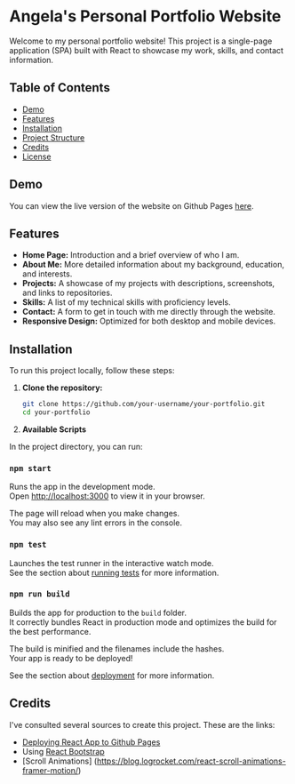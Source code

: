 # Angela's Personal Portfolio Website

Welcome to my personal portfolio website! This project is a single-page application (SPA) built with React to showcase my work, skills, and contact information.

## Table of Contents

- [Demo](#demo)
- [Features](#features)
- [Installation](#installation)
- [Project Structure](#project-structure)
- [Credits](#credits)
- [License](#license)

## Demo

You can view the live version of the website on Github Pages [here](https://azhang4216.github.io/personal-portfolio/).

## Features

- **Home Page:** Introduction and a brief overview of who I am.
- **About Me:** More detailed information about my background, education, and interests.
- **Projects:** A showcase of my projects with descriptions, screenshots, and links to repositories.
- **Skills:** A list of my technical skills with proficiency levels.
- **Contact:** A form to get in touch with me directly through the website.
- **Responsive Design:** Optimized for both desktop and mobile devices.

## Installation

To run this project locally, follow these steps:

1. **Clone the repository:**
   ```sh
   git clone https://github.com/your-username/your-portfolio.git
   cd your-portfolio
   ```

2. **Available Scripts**

In the project directory, you can run:

### `npm start`

Runs the app in the development mode.\
Open [http://localhost:3000](http://localhost:3000) to view it in your browser.

The page will reload when you make changes.\
You may also see any lint errors in the console.

### `npm test`

Launches the test runner in the interactive watch mode.\
See the section about [running tests](https://facebook.github.io/create-react-app/docs/running-tests) for more information.

### `npm run build`

Builds the app for production to the `build` folder.\
It correctly bundles React in production mode and optimizes the build for the best performance.

The build is minified and the filenames include the hashes.\
Your app is ready to be deployed!

See the section about [deployment](https://facebook.github.io/create-react-app/docs/deployment) for more information.

## Credits

I've consulted several sources to create this project. These are the links:
* [Deploying React App to Github Pages](https://www.youtube.com/watch?v=Q9n2mLqXFpU)
* Using [React Bootstrap](https://react-bootstrap.netlify.app/)
* [Scroll Animations] (https://blog.logrocket.com/react-scroll-animations-framer-motion/)